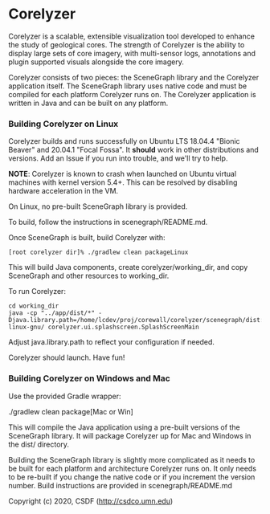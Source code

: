 # Corelyzer

Corelyzer is a scalable, extensible visualization tool developed to enhance the
study of geological cores. The strength of Corelyzer is the ability to display
large sets of core imagery, with multi-sensor logs, annotations and plugin
supported visuals alongside the core imagery.

Corelyzer consists of two pieces: the SceneGraph library and the Corelyzer 
application itself.  The SceneGraph library uses native code and must be 
compiled for each platform Corelyzer runs on.  The Corelyzer application
is written in Java and can be built on any platform.

### Building Corelyzer on Linux

Corelyzer builds and runs successfully on Ubuntu LTS 18.04.4 "Bionic Beaver" and 20.04.1 "Focal Fossa".
It **should** work in other distributions and versions. Add an Issue if you run into trouble, and we'll try to help.

**NOTE**: Corelyzer is known to crash when launched on Ubuntu virtual machines with kernel version
5.4+. This can be resolved by disabling hardware acceleration in the VM.

On Linux, no pre-built SceneGraph library is provided.

To build, follow the instructions in scenegraph/README.md.

Once SceneGraph is built, build Corelyzer with:
    
    [root corelyzer dir]% ./gradlew clean packageLinux

This will build Java components, create corelyzer/working_dir, and
copy SceneGraph and other resources to working_dir.

To run Corelyzer:

    cd working_dir
    java -cp "../app/dist/*" -Djava.library.path=/home/lcdev/proj/corewall/corelyzer/scenegraph/dist:/usr/lib/x86_64-linux-gnu/ corelyzer.ui.splashscreen.SplashScreenMain

Adjust java.library.path to reflect your configuration if needed.

Corelyzer should launch. Have fun!


### Building Corelyzer on Windows and Mac

Use the provided Gradle wrapper:

  ./gradlew clean package[Mac or Win]

This will compile the Java application using a pre-built versions of the
SceneGraph library.  It will package Corelyzer up for Mac and Windows in the
dist/ directory.

Building the SceneGraph library is slightly more complicated as it needs to be
built for each platform and architecture Corelyzer runs on.  It only needs to
be re-built if you change the native code or if you increment the version 
number.  Build instructions are provided in scenegraph/README.md

Copyright (c) 2020, CSDF (http://csdco.umn.edu)
